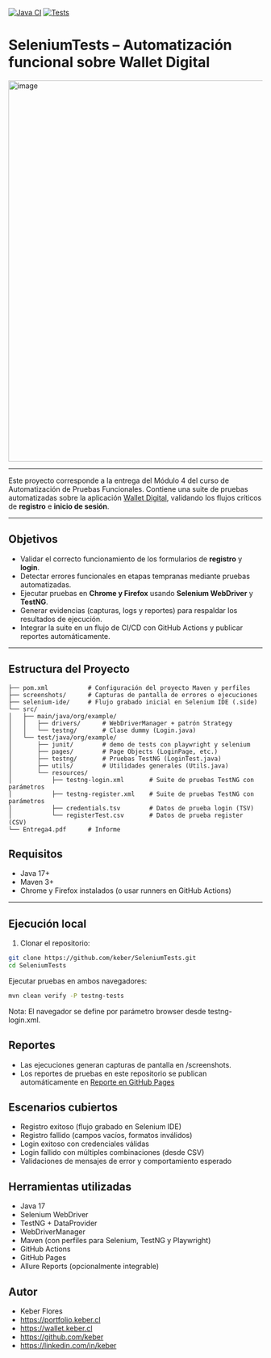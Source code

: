 [![Java CI](https://github.com/keber/SeleniumTests/actions/workflows/testrun.yml/badge.svg)](https://github.com/keber/SeleniumTests/actions/workflows/testrun.yml)
[![Tests](https://img.shields.io/endpoint?url=https%3A%2F%2Fgist.githubusercontent.com%2Fkeber%2Fbf1bff0a38948277a263377401536440%2Fraw%2FSeleniumTests-junit-tests.json)](https://keber.github.io/SeleniumTests/)

# SeleniumTests – Automatización funcional sobre Wallet Digital

<img width="1350" height="754" alt="image" src="https://github.com/user-attachments/assets/53c902d5-4a76-43ba-a58e-f7bd876a926c" />

---

Este proyecto corresponde a la entrega del Módulo 4 del curso de Automatización de Pruebas Funcionales. Contiene una suite de pruebas automatizadas sobre la aplicación [Wallet Digital](https://wallet.keber.cl), validando los flujos críticos de **registro** e **inicio de sesión**.

---

## Objetivos

- Validar el correcto funcionamiento de los formularios de **registro** y **login**.
- Detectar errores funcionales en etapas tempranas mediante pruebas automatizadas.
- Ejecutar pruebas en **Chrome y Firefox** usando **Selenium WebDriver** y **TestNG**.
- Generar evidencias (capturas, logs y reportes) para respaldar los resultados de ejecución.
- Integrar la suite en un flujo de CI/CD con GitHub Actions y publicar reportes automáticamente.

---

## Estructura del Proyecto

```
├── pom.xml           # Configuración del proyecto Maven y perfiles
├── screenshots/      # Capturas de pantalla de errores o ejecuciones
├── selenium-ide/     # Flujo grabado inicial en Selenium IDE (.side)
└── src/
│   ├── main/java/org/example/
│   │   ├── drivers/      # WebDriverManager + patrón Strategy
│   │   └── testng/       # Clase dummy (Login.java)
│   └── test/java/org/example/
│       ├── junit/        # demo de tests con playwright y selenium
│       ├── pages/        # Page Objects (LoginPage, etc.)
│       ├── testng/       # Pruebas TestNG (LoginTest.java)
│       ├── utils/        # Utilidades generales (Utils.java)
│       └── resources/
│           ├── testng-login.xml       # Suite de pruebas TestNG con parámetros
│           ├── testng-register.xml    # Suite de pruebas TestNG con parámetros
│           ├── credentials.tsv        # Datos de prueba login (TSV)
│           └── registerTest.csv       # Datos de prueba register (CSV)
└── Entrega4.pdf      # Informe 
```

## Requisitos

- Java 17+
- Maven 3+
- Chrome y Firefox instalados (o usar runners en GitHub Actions)

---

## Ejecución local

1. Clonar el repositorio:

```bash
git clone https://github.com/keber/SeleniumTests.git
cd SeleniumTests
```

Ejecutar pruebas en ambos navegadores:

```bash
mvn clean verify -P testng-tests
```
Nota: El navegador se define por parámetro browser desde testng-login.xml.

## Reportes
* Las ejecuciones generan capturas de pantalla en /screenshots.
* Los reportes de pruebas en este repositorio se publican automáticamente en [Reporte en GitHub Pages](https://keber.github.io/SeleniumTests)

## Escenarios cubiertos
* Registro exitoso (flujo grabado en Selenium IDE)
* Registro fallido (campos vacíos, formatos inválidos)
* Login exitoso con credenciales válidas
* Login fallido con múltiples combinaciones (desde CSV)
* Validaciones de mensajes de error y comportamiento esperado

## Herramientas utilizadas
* Java 17
* Selenium WebDriver
* TestNG + DataProvider
* WebDriverManager
* Maven (con perfiles para Selenium, TestNG y Playwright)
* GitHub Actions
* GitHub Pages
* Allure Reports (opcionalmente integrable)

## Autor
* Keber Flores
* https://portfolio.keber.cl
* https://wallet.keber.cl
* https://github.com/keber
* https://linkedin.com/in/keber
